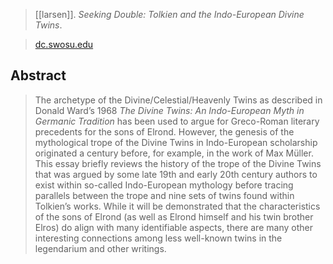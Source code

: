 > [[larsen]]. *Seeking Double: Tolkien and the Indo-European Divine Twins*. 

> [dc.swosu.edu](https://dc.swosu.edu/mythlore/vol40/iss2/10) 

## Abstract
> The archetype of the Divine/Celestial/Heavenly Twins as described in Donald Ward’s 1968 _The Divine Twins: An Indo-European Myth in Germanic Tradition_ has been used to argue for Greco-Roman literary precedents for the sons of Elrond. However, the genesis of the mythological trope of the Divine Twins in Indo-European scholarship originated a century before, for example, in the work of Max Müller. This essay briefly reviews the history of the trope of the Divine Twins that was argued by some late 19th and early 20th century authors to exist within so-called Indo-European mythology before tracing parallels between the trope and nine sets of twins found within Tolkien’s works. While it will be demonstrated that the characteristics of the sons of Elrond (as well as Elrond himself and his twin brother Elros) do align with many identifiable aspects, there are many other interesting connections among less well-known twins in the legendarium and other writings.